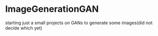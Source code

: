# ImageGenerationGAN
starting just a small projects on GANs to generate some images(did not decide which yet)
